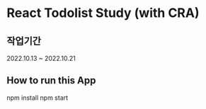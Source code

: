 # React Todolist Study (with CRA)

## 작업기간

2022.10.13 ~ 2022.10.21

## How to run this App

npm install
npm start
